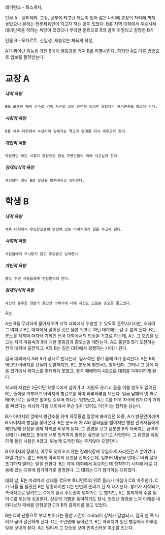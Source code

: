 레퍼런스 - 폭스캐처, 

인물 A - 살리에리.
	교장, 공부에 타고난 재능이 있어 젊은 나이에 교장의 자리에 까지 올랐으나 본래는 전문체육인이 되고자 하는 꿈이 있었다. B를 지역 대회에서 우승시켜 대리만족을 하려는 욕망이 있었으나 무리한 훈련으로 B의 꿈이 좌절되고 절망한 B가 
	
인물 B - 모차르트.
	신입생, 재능있는 체육계 학생, 
	

A가 뛰어난 재능을 가진 B에게 열등감을 가져 B를 파멸시킨다. 하지만 A도 다른 방법으로 업보를 돌려받는다.

# 교장 A
##### 내적 욕망
	B를 훌륭한 체육 선수로 키워 자신의 꿈이 완전히 꺾이진 않았다는 자기만족을 하고자 한다.
##### 사회적 욕망
	B를 체육 대회에서 수상시켜 망해가는 학교의 명예를 다시 세우고자 한다.
##### 개인적 욕망
	억눌렸던 어린 시절의 영향으로 항상 주변인들의 위에 서고싶어 한다.
##### 잠재의식적 욕망
	자신보다 잘난 B의 앞날을 망쳐버리고 싶어한다.

# 학생 B
##### 내적 욕망
	체육 대회에서 우승함으로써 병상에 있는 아버지에게 힘을 주고자 한다.
##### 사회적 욕망
	사람들에게 무시받지 않고 추앙받고 싶어한다.
##### 개인적 욕망
	항상 주변 사람들에게 인정받으려 한다.
##### 잠재의식적 욕망
	자신의 불우한 형편의 원인인 아버지에 대해 자신도 모르는 증오를 품고있다.

 A는 
 
 A는 B를 무리하게 몰아세우며 지역 대회에서 우승할 수 있도록 훈련시키지만, 오히려 그 여파로 B는 대회에서 떨어진 것은 물론 목표로 하던 대학에도 갈 수 없게 된다. B는 분노를 삭히며 마지막 기회인 전국 대회에서의 입상을 목표로 하는데, A는 그 모습을 보고는 자기 마음속의 B에 대한 열등감과 증오심을 깨닫는다. A도 홀린듯 B가 도전하는 전국 대회에 출전하고, A와 B는 같은 대회에서 경쟁하는 사이가 된다.

 결국 대회에서 A와 B가 상대로 만나는데, 필사적인 경기 끝에 B가 승리한다. A는 B의 역린인 아버지를 건들며 도발하지만, B는 분노에 떨면서도 참아낸다. 그러나 그 탓에 다음 경기에서 페이스를 주체하지 못했고, 결국 패배하여 4등으로 대회를 마무리하게 된다.

 학교의 지원은 2군이던 학생 C에게 넘어가고, 지원도 끊기고 꿈을 이룰 방도도 없어진 B는 출석을 거부하고 아버지의 병간호를 하며 하루하루를 보낸다. 일곱 남매의 넷 째로 태어난 C는 실력은 없어도 승부욕 하나는 엄청났고, A는 C를 더욱 자극해 B가 C의 기회를 빼었다는 세뇌와 다음 대회에서 무슨 일이 있어도 이긴다는 집착을 심는다.

 B가 아버지의 옆에서 병간호를 하며 하루종일 절망에 빠져있던 와중, A가 병문안이라며 B 아버지의 병실을 찾아온다. B는 분노에 차 A와 몸싸움을 벌이지만 병원 관계자들에게 제압당해 진정을 위해 자리를 비우게 된다. 그 광경을 보고 흥분한 B의 아버지는 급격히 상태가 나빠졌고, B에게 너무 집착하지 말라는 유언을 남기고 사망한다. 그 유언을 유일하게 들은 사람은 A였고, 뒤늦게 도착한 B는 주저앉아 오열한다. 

 B 아버지의 장례식, 아무도 찾아오지 않는 장례식장에 유일하게 자리한건 A 뿐이었다. 화낼 기운도 없는 B에게 아버지의 유언을 전해주는데, 일부러 내용을 반대로 바꿔 절대 포기하지 말라는 말을 전한다. B는 체육 대회에서 우승하는데 집착하기 시작해 바로 다음에 있는 대회에 참가하기로 결정한다. 그 대회는 C가 참가하는 대회였다.

 대회 날, B는 차례차례 상대를 꺾으며 토너먼트의 위로 올라가 마침내 C와 마주한다. C가 나올 줄 몰랐던 B는 당황하지만 C는 만반의 준비가 된 채 대기한다. 경기가 시작되고, 폭력적으로 달려드는 C에게 잠시 주도권이 넘어가는 듯 했지만, A는 침착하게 수를 읽어 C를 꺾는데 성공한다. 성공의 기쁨을 음미하기도 잠시, 엄청난 통증을 느껴 아래를 내려다보자 패배를 인정못한 C가 B의 종아리를 물고 있었다.

 B는 C의 난동으로 부터 벗어나는 동안 시간이 소요되어 상처가 감염되고, 결국 한 쪽 다리가 곪아 절단하게 된다. C는 소년원에 들어갔고, B는 아버지가 있던 병실에서 하루종일을 보내게 된다. A는 멀리서 그 모습을 보며 만족스러운 미소를 짓는다. 

 